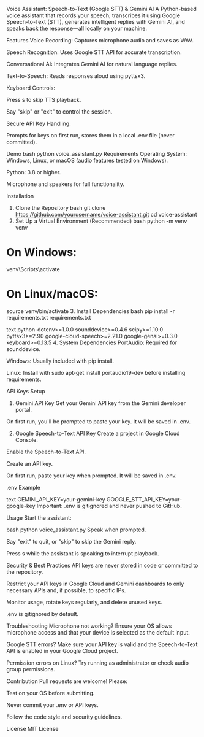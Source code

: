 Voice Assistant: Speech-to-Text (Google STT) & Gemini AI
A Python-based voice assistant that records your speech, transcribes it using Google Speech-to-Text (STT), generates intelligent replies with Gemini AI, and speaks back the response—all locally on your machine.

Features
Voice Recording: Captures microphone audio and saves as WAV.

Speech Recognition: Uses Google STT API for accurate transcription.

Conversational AI: Integrates Gemini AI for natural language replies.

Text-to-Speech: Reads responses aloud using pyttsx3.

Keyboard Controls:

Press s to skip TTS playback.

Say "skip" or "exit" to control the session.

Secure API Key Handling:

Prompts for keys on first run, stores them in a local .env file (never committed).

Demo
bash
python voice_assistant.py
Requirements
Operating System: Windows, Linux, or macOS (audio features tested on Windows).

Python: 3.8 or higher.

Microphone and speakers for full functionality.

Installation
1. Clone the Repository
bash
git clone https://github.com/yourusername/voice-assistant.git
cd voice-assistant
2. Set Up a Virtual Environment (Recommended)
bash
python -m venv venv
# On Windows:
venv\Scripts\activate
# On Linux/macOS:
source venv/bin/activate
3. Install Dependencies
bash
pip install -r requirements.txt
requirements.txt

text
python-dotenv>=1.0.0
sounddevice>=0.4.6
scipy>=1.10.0
pyttsx3>=2.90
google-cloud-speech>=2.21.0
google-genai>=0.3.0
keyboard>=0.13.5
4. System Dependencies
PortAudio: Required for sounddevice.

Windows: Usually included with pip install.

Linux: Install with sudo apt-get install portaudio19-dev before installing requirements.

API Keys Setup
1. Gemini API Key
Get your Gemini API key from the Gemini developer portal.

On first run, you'll be prompted to paste your key. It will be saved in .env.

2. Google Speech-to-Text API Key
Create a project in Google Cloud Console.

Enable the Speech-to-Text API.

Create an API key.

On first run, paste your key when prompted. It will be saved in .env.

.env Example

text
GEMINI_API_KEY=your-gemini-key
GOOGLE_STT_API_KEY=your-google-key
Important:
.env is gitignored and never pushed to GitHub.

Usage
Start the assistant:

bash
python voice_assistant.py
Speak when prompted.

Say "exit" to quit, or "skip" to skip the Gemini reply.

Press s while the assistant is speaking to interrupt playback.

Security & Best Practices
API keys are never stored in code or committed to the repository.

Restrict your API keys in Google Cloud and Gemini dashboards to only necessary APIs and, if possible, to specific IPs.

Monitor usage, rotate keys regularly, and delete unused keys.

.env is gitignored by default.

Troubleshooting
Microphone not working?
Ensure your OS allows microphone access and that your device is selected as the default input.

Google STT errors?
Make sure your API key is valid and the Speech-to-Text API is enabled in your Google Cloud project.

Permission errors on Linux?
Try running as administrator or check audio group permissions.

Contribution
Pull requests are welcome! Please:

Test on your OS before submitting.

Never commit your .env or API keys.

Follow the code style and security guidelines.

License
MIT License

